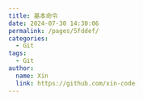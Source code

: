 ```yaml
---
title: 基本命令
date: 2024-07-30 14:30:06
permalink: /pages/5fddef/
categories:
  - Git
tags:
  - Git
author: 
  name: Xin
  link: https://github.com/xin-code
---
```

<br />